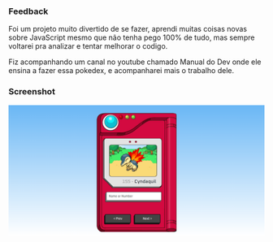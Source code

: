 ### Feedback ###

Foi um projeto muito divertido de se fazer, aprendi muitas coisas novas sobre JavaScript mesmo que não tenha pego 100% de tudo, mas sempre voltarei pra analizar e tentar melhorar o codigo.

Fiz acompanhando um canal no youtube chamado Manual do Dev onde ele ensina a fazer essa pokedex,
e acompanharei mais o trabalho dele.

### Screenshot

![](./FireShot%20Capture%20-%20Pokedex.png)